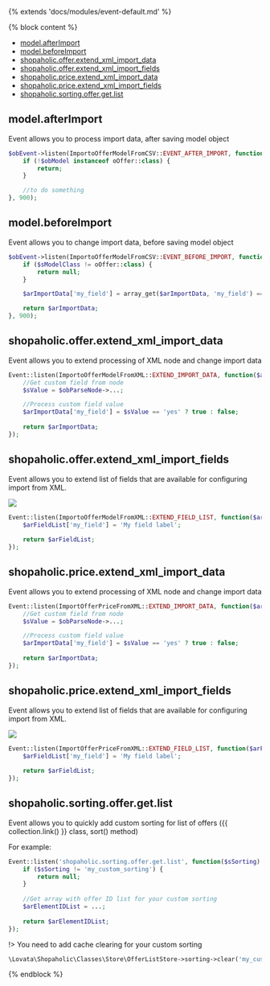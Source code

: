 {% extends 'docs/modules/event-default.md' %}

{% block content %}
* [model.afterImport](#modelafterimport)
* [model.beforeImport](#modelbeforeimport)
* [shopaholic.offer.extend_xml_import_data](#shopaholicofferextend_xml_import_data)
* [shopaholic.offer.extend_xml_import_fields](#shopaholicofferextend_xml_import_fields)
* [shopaholic.price.extend_xml_import_data](#shopaholicpriceextend_xml_import_data)
* [shopaholic.price.extend_xml_import_fields](#shopaholicpriceextend_xml_import_fields)
* [shopaholic.sorting.offer.get.list](#shopaholicsortingoffergetlist)

## model.afterImport

Event allows you to process import data, after saving model object

```php
$obEvent->listen(ImportoOfferModelFromCSV::EVENT_AFTER_IMPORT, function ($obModel, $arImportData) {
    if (!$obModel instanceof oOffer::class) {
        return;
    }

    //to do something 
}, 900);
```

## model.beforeImport

Event allows you to change import data, before saving model object

```php
$obEvent->listen(ImportoOfferModelFromCSV::EVENT_BEFORE_IMPORT, function ($sModelClass, $arImportData) {
    if ($sModelClass != oOffer::class) {
        return null;
    }

    $arImportData['my_field'] = array_get($arImportData, 'my_field') == 'yes' ? true : false;

    return $arImportData;
}, 900);
```

## shopaholic.offer.extend_xml_import_data

Event allows you to extend processing of XML node and change import data

```php
Event::listen(ImportoOfferModelFromXML::EXTEND_IMPORT_DATA, function($arImportData, $obParseNode) {
    //Get custom field from node
    $sValue = $obParseNode->...;

    //Process custom field value
    $arImportData['my_field'] = $sValue == 'yes' ? true : false;
    
    return $arImportData;
});
```

## shopaholic.offer.extend_xml_import_fields

Event allows you to extend list of fields that are available for configuring import from XML.

![](./../../../assets/images/backend-offer-3.png) 

```php
Event::listen(ImportoOfferModelFromXML::EXTEND_FIELD_LIST, function($arFieldList) {
    $arFieldList['my_field'] = 'My field label';
    
    return $arFieldList;
});
```

## shopaholic.price.extend_xml_import_data

Event allows you to extend processing of XML node and change import data

```php
Event::listen(ImportOfferPriceFromXML::EXTEND_IMPORT_DATA, function($arImportData, $obParseNode) {
    //Get custom field from node
    $sValue = $obParseNode->...;

    //Process custom field value
    $arImportData['my_field'] = $sValue == 'yes' ? true : false;
    
    return $arImportData;
});
```

## shopaholic.price.extend_xml_import_fields

Event allows you to extend list of fields that are available for configuring import from XML.

![](./../../../assets/images/backend-offer-4.png) 

```php
Event::listen(ImportOfferPriceFromXML::EXTEND_FIELD_LIST, function($arFieldList) {
    $arFieldList['my_field'] = 'My field label';
    
    return $arFieldList;
});
```


## **shopaholic.sorting.offer.get.list**

Event allows you to quickly add custom sorting for list of offers ({{ collection.link() }} class, sort() method)

For example:
```php
Event::listen('shopaholic.sorting.offer.get.list', function($sSorting) {
    if ($sSorting != 'my_custom_sorting') {
        return null;
    }
    
    //Get array with offer ID list for your custom sorting
    $arElementIDList = ...;
    
    return $arElementIDList;
});
```

!> You need to add cache clearing for your custom sorting
```php
\Lovata\Shopaholic\Classes\Store\OfferListStore->sorting->clear('my_custom_sorting');
```
{% endblock %}